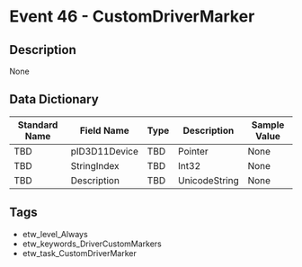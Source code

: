 # Event 46 - CustomDriverMarker

## Description
None

## Data Dictionary
|Standard Name|Field Name|Type|Description|Sample Value|
|---|---|---|---|---|
|TBD|pID3D11Device|TBD|Pointer|None|None|
|TBD|StringIndex|TBD|Int32|None|None|
|TBD|Description|TBD|UnicodeString|None|None|

## Tags
* etw_level_Always
* etw_keywords_DriverCustomMarkers
* etw_task_CustomDriverMarker